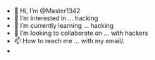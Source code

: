 - 👋 Hi, I’m @Master1342
- 👀 I’m interested in ... hacking
- 🌱 I’m currently learning ... hacking
- 💞️ I’m looking to collaborate on ... with hackers
- 📫 How to reach me ... with my email/\.
- 

<!---
Master1342/Master1342 is a ✨ special ✨ repository because its `README.md` (this file) appears on your GitHub profile.
You can click the Preview link to take a look at your changes.
--->
